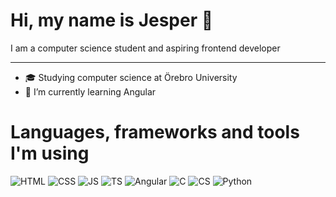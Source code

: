 # Hi, my name is Jesper 👋

I am a computer science student and aspiring frontend developer
<br>
<hr>

- 🎓 Studying computer science at Örebro University
- 🌱 I’m currently learning Angular

# Languages, frameworks and tools I'm using


<p>
<img alt="HTML" src="https://img.shields.io/badge/HTML-%23e35f26?style=for-the-badge&logo=html5&logoColor=white" />  
<img alt="CSS" src="https://img.shields.io/badge/CSS-%231572B6?style=for-the-badge&logo=css3&logoColor=white" />
<img alt="JS" src="https://img.shields.io/badge/Javascript-%23F7DF1E?style=for-the-badge&logo=javascript&logoColor=white" />
<img alt="TS" src="https://img.shields.io/badge/Typescript-%233178C6?style=for-the-badge&logo=typescript&logoColor=white" />
<img alt="Angular" src="https://img.shields.io/badge/Angular-%23DD0031?style=for-the-badge&logo=angular&logoColor=white" />
<img alt="C" src="https://img.shields.io/badge/C-%23A8B9CC?style=for-the-badge&logo=c&logoColor=white" />
<img alt="CS" src="https://img.shields.io/badge/CSharp-%23239120?style=for-the-badge&logo=csharp&logoColor=white" />
<img alt="Python" src="https://img.shields.io/badge/Python-%233776AB?style=for-the-badge&logo=python&logoColor=white" />
</p>




